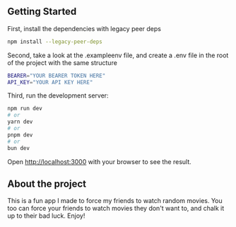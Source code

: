 ## Getting Started

First, install the dependencies with legacy peer deps

```bash
npm install --legacy-peer-deps
```

Second, take a look at the .exampleenv file, and create a .env file in the root of the project with the same structure

```bash
BEARER="YOUR BEARER TOKEN HERE"
API_KEY="YOUR API KEY HERE"
```

Third, run the development server:

```bash
npm run dev
# or
yarn dev
# or
pnpm dev
# or
bun dev
```

Open [http://localhost:3000](http://localhost:3000) with your browser to see the result.

## About the project

This is a fun app I made to force my friends to watch random movies. You too can force your friends to watch movies they don't want to, and chalk it up to their bad luck. Enjoy!
